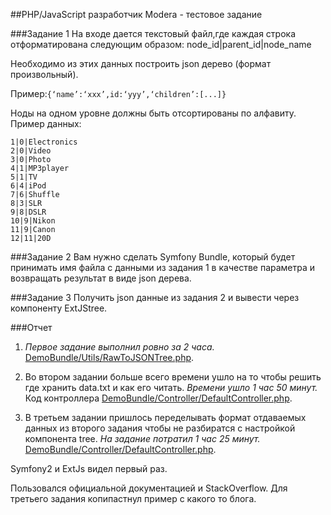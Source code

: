 ##PHP/JavaScript разработчик Modera - тестовое задание

###Задание 1
На входе дается текстовый файл,где каждая строка отформатирована следующим образом: node_id|parent_id|node_name

Необходимо из этих данных построить json дерево (формат произвольный).

Пример:```{‘name’:‘xxx’,id:‘yyy’,‘children’:[...]}```

Ноды на одном уровне должны быть отсортированы по алфавиту. Пример данных:

```
1|0|Electronics
2|0|Video
3|0|Photo
4|1|MP3player
5|1|TV
6|4|iPod
7|6|Shuffle
8|3|SLR
9|8|DSLR
10|9|Nikon
11|9|Canon
12|11|20D
```

###Задание 2 
Вам нужно сделать Symfony Bundle, который будет принимать имя файла с данными из задания 1 в качестве параметра и возвращать результат в виде json дерева.

###Задание 3
Получить json данные из задания 2 и вывести через компоненту ExtJStree.

###Отчет
1. *Первое задание выполнил ровно за 2 часа.* [DemoBundle/Utils/RawToJSONTree.php](https://github.com/Husband/Modera-Test-Job/blob/master/DemoBundle/Utils/RawToJSONTree.php).

2. Во втором задании больше всего времени ушло на то чтобы решить где хранить data.txt и как его читать.
*Времени ушло 1 час 50 минут.* Код контроллера [DemoBundle/Controller/DefaultController.php](https://github.com/Husband/Modera-Test-Job/blob/master/DemoBundle/Controller/DefaultController.php).

3. В третьем задании пришлось переделывать формат отдаваемых данных из второго задания чтобы не разбиратся с настройкой компонента tree.
*На задание потратил 1 час 25 минут.* [DemoBundle/Controller/DefaultController.php](https://github.com/Husband/Modera-Test-Job/blob/master/DemoBundle/Resources/views/Default/index.html.twig).

Symfony2 и ExtJs видел первый раз.

Пользовался официальной документацией и StackOverflow. Для третьего задания копипастнул пример с какого то блога.
